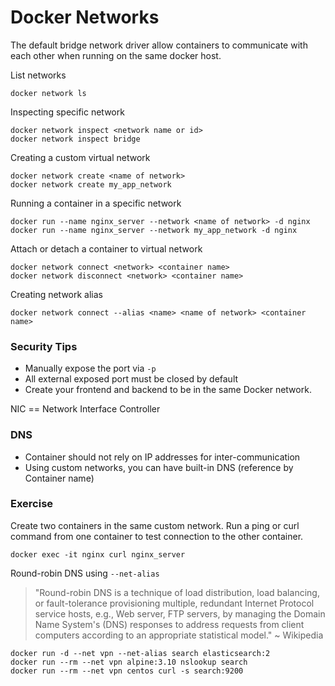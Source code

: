 # Docker Networks
The default bridge network driver allow containers to communicate with each other when running on the same docker host.

List networks
```
docker network ls
```
Inspecting specific network
```
docker network inspect <network name or id>
docker network inspect bridge
```
Creating a custom virtual network
```
docker network create <name of network>
docker network create my_app_network
```
Running a container in a specific network
```
docker run --name nginx_server --network <name of network> -d nginx
docker run --name nginx_server --network my_app_network -d nginx
```
Attach or detach a container to virtual network
```
docker network connect <network> <container name>
docker network disconnect <network> <container name>
```
Creating network alias
```
docker network connect --alias <name> <name of network> <container name>
```

### Security Tips
- Manually expose the port via `-p`
- All external exposed port must be closed by default
- Create your frontend and backend to be in the same Docker network.

NIC == Network Interface Controller

### DNS
- Container should not rely on IP addresses for inter-communication
- Using custom networks, you can have built-in DNS (reference by Container name)

### Exercise
Create two containers in the same custom network. Run a ping or curl command from one container to test connection to the other container.
```
docker exec -it nginx curl nginx_server
```
Round-robin DNS using `--net-alias`
>"Round-robin DNS is a technique of load distribution, load balancing, or fault-tolerance provisioning multiple, redundant Internet Protocol service hosts, e.g., Web server, FTP servers, by managing the Domain Name System's (DNS) responses to address requests from client computers according to an appropriate statistical model." ~ Wikipedia
```
docker run -d --net vpn --net-alias search elasticsearch:2
docker run --rm --net vpn alpine:3.10 nslookup search
docker run --rm --net vpn centos curl -s search:9200
```